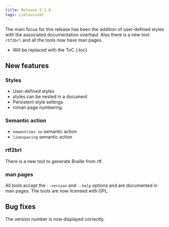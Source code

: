 ```yaml
---
title: Release 2.1.0
tags: Liblouisxml
---
```


The main focus for this release has been the addition of user-defined styles with the associated documentation overhaul. Also there is a new tool `rtf2brl` and all the tools now have man pages.

* Will be replaced with the ToC
{:toc}

## New features

### Styles

* User-defined styles
* styles can be nested in a document
* Persistent style settings
* roman page numbering

### Semantic action

* `newentries no` semantic action
* `linespacing` semantic action

### rtf2brl

 There is a new tool to generate Braille from rtf.

### man pages

All tools accept the `--version` and `--help` options and are documented in man pages. The tools are now licensed with GPL.

## Bug fixes

The version number is now displayed correctly.
